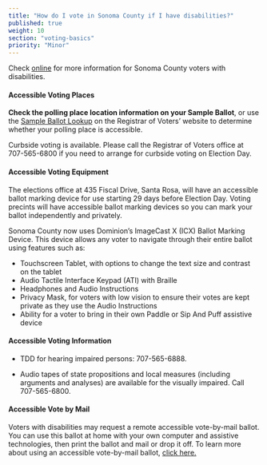```yaml
---
title: "How do I vote in Sonoma County if I have disabilities?"
published: true
weight: 10
section: "voting-basics"
priority: "Minor"
---
```

Check [online](https://sonomacounty.ca.gov/CRA/Registrar-of-Voters/General-Voting-Info/Accessible-Voting/) for more information for Sonoma County voters with disabilities. 

#### Accessible Voting Places  

**Check the polling place location information on your Sample Ballot**, or use the [Sample Ballot Lookup](https://secure.sonoma-county.org/vote/polling_place_sample_ballot.aspx?sid=1070) on the Registrar of Voters’ website to determine whether your polling place is accessible.  

Curbside voting is available. Please call the Registrar of Voters office at 707-565-6800 if you need to arrange for curbside voting on Election Day.    

#### Accessible Voting Equipment  

The elections office at 435 Fiscal Drive, Santa Rosa, will have an accessible ballot marking device for use starting 29 days before Election Day. Voting precints will have accessible ballot marking devices so you can mark your ballot independently and privately. 

Sonoma County now uses Dominion’s ImageCast X (ICX) Ballot Marking Device. This device allows any voter to navigate through their entire ballot using features such as:
- Touchscreen Tablet, with options to change the text size and contrast on the tablet
- Audio Tactile Interface Keypad (ATI) with Braille
- Headphones and Audio Instructions
- Privacy Mask, for voters with low vision to ensure their votes are kept private as they use the Audio Instructions
- Ability for a voter to bring in their own Paddle or Sip And Puff assistive device 

#### Accessible Voting Information  

- TDD for hearing impaired persons: 707-565-6888.  

- Audio tapes of state propositions and local measures (including arguments and analyses) are available for the visually impaired. Call 707-565-6800.   

#### Accessible Vote by Mail 

Voters with disabilities may request a remote accessible vote-by-mail ballot. You can use this ballot at home with your own computer and assistive technologies, then print the ballot and mail or drop it off. To learn more about using an accessible vote-by-mail ballot, [click here.](https://sonoma.prod.simpligov.com/prod/Portal/ShowWorkFlow/AnonymousEmbed/49b002a5-50e0-46e6-9de5-de989131e239) 
